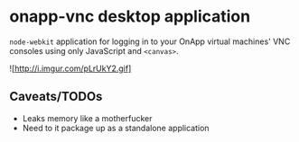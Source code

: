 # onapp-vnc desktop application

`node-webkit` application for logging in to your OnApp virtual machines' VNC consoles using only JavaScript and `<canvas>`.

![http://i.imgur.com/pLrUkY2.gif]

## Caveats/TODOs

* Leaks memory like a motherfucker
* Need to it package up as a standalone application